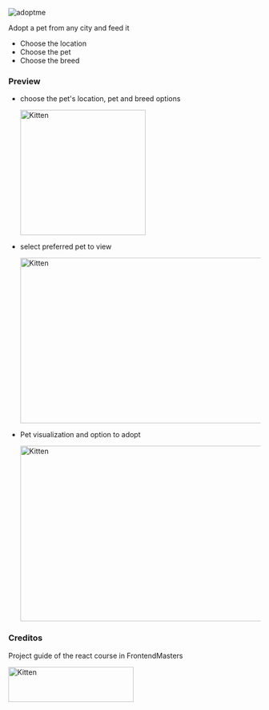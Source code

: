 ![adoptme](http://static.frontendmasters.com/resources/2019-05-02-complete-intro-react-v5/image-logo.png)

Adopt a pet from any city and feed it

- Choose the location
- Choose the pet
- Choose the breed

### Preview

- choose the pet's location, pet and breed options

  <img src="https://i.ibb.co/T2qzDfd/options.png" alt="Kitten"
  title="A cute kitten" width="250" height="250" />

- select preferred pet to view

  <img src="https://i.ibb.co/qyJrffj/pet.png" alt="Kitten"
  title="A cute kitten" width="550" height="330" />

- Pet visualization and option to adopt

  <img src="https://i.ibb.co/G0x0CGr/preview.png" alt="Kitten"
  title="A cute kitten" width="550" height="350" />

### Creditos

Project guide of the react course in FrontendMasters

<img src="https://education.github.com/assets/pack/logo-frontendmasters-46f9f8aa9546a7e8dc3e0edae3d9dbb1df85261d8a4aa0a7dbe4492137e30006.jpg" alt="Kitten"
	title="A cute kitten" width="250" height="70" />
